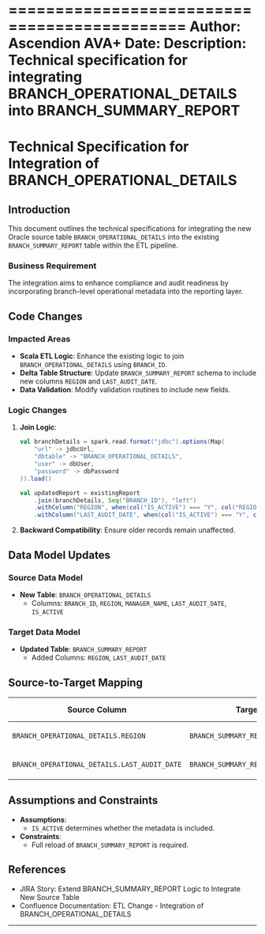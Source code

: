 =============================================
Author: Ascendion AVA+
Date: 
Description: Technical specification for integrating BRANCH_OPERATIONAL_DETAILS into BRANCH_SUMMARY_REPORT
=============================================

# Technical Specification for Integration of BRANCH_OPERATIONAL_DETAILS

## Introduction
This document outlines the technical specifications for integrating the new Oracle source table `BRANCH_OPERATIONAL_DETAILS` into the existing `BRANCH_SUMMARY_REPORT` table within the ETL pipeline.

### Business Requirement
The integration aims to enhance compliance and audit readiness by incorporating branch-level operational metadata into the reporting layer.

## Code Changes
### Impacted Areas
- **Scala ETL Logic**: Enhance the existing logic to join `BRANCH_OPERATIONAL_DETAILS` using `BRANCH_ID`.
- **Delta Table Structure**: Update `BRANCH_SUMMARY_REPORT` schema to include new columns `REGION` and `LAST_AUDIT_DATE`.
- **Data Validation**: Modify validation routines to include new fields.

### Logic Changes
1. **Join Logic**:
   ```scala
   val branchDetails = spark.read.format("jdbc").options(Map(
       "url" -> jdbcUrl,
       "dbtable" -> "BRANCH_OPERATIONAL_DETAILS",
       "user" -> dbUser,
       "password" -> dbPassword
   )).load()

   val updatedReport = existingReport
       .join(branchDetails, Seq("BRANCH_ID"), "left")
       .withColumn("REGION", when(col("IS_ACTIVE") === "Y", col("REGION")))
       .withColumn("LAST_AUDIT_DATE", when(col("IS_ACTIVE") === "Y", col("LAST_AUDIT_DATE")))
   ```

2. **Backward Compatibility**:
   Ensure older records remain unaffected.

## Data Model Updates
### Source Data Model
- **New Table**: `BRANCH_OPERATIONAL_DETAILS`
  - Columns: `BRANCH_ID`, `REGION`, `MANAGER_NAME`, `LAST_AUDIT_DATE`, `IS_ACTIVE`

### Target Data Model
- **Updated Table**: `BRANCH_SUMMARY_REPORT`
  - Added Columns: `REGION`, `LAST_AUDIT_DATE`

## Source-to-Target Mapping
| Source Column                     | Target Column                     | Transformation Rule                     |
|-----------------------------------|-----------------------------------|-----------------------------------------|
| `BRANCH_OPERATIONAL_DETAILS.REGION` | `BRANCH_SUMMARY_REPORT.REGION` | Populate only if `IS_ACTIVE = 'Y'`     |
| `BRANCH_OPERATIONAL_DETAILS.LAST_AUDIT_DATE` | `BRANCH_SUMMARY_REPORT.LAST_AUDIT_DATE` | Populate only if `IS_ACTIVE = 'Y'`     |

## Assumptions and Constraints
- **Assumptions**:
  - `IS_ACTIVE` determines whether the metadata is included.
- **Constraints**:
  - Full reload of `BRANCH_SUMMARY_REPORT` is required.

## References
- JIRA Story: Extend BRANCH_SUMMARY_REPORT Logic to Integrate New Source Table
- Confluence Documentation: ETL Change - Integration of BRANCH_OPERATIONAL_DETAILS

---